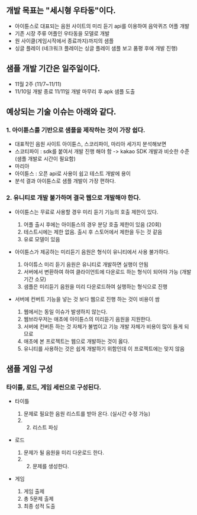## 개발 목표는 "세시형 우타동"이다. 
- 아이튠스로 대표되는 음원 사이트의 미리 듣기 api를 이용하여 음악퀴즈 어플 개발
- 기존 시장 주류 어플인 우타동을 모델로 개발 
- 원 사이클(게임시작에서 종료까지)까지의 샘플
- 싱글 플레이 (네크워크 플레이는 싱글 플레이 샘플 보고 품평 후에 개발 진행)

## 샘플 개발 기간은 일주일이다.
- 11월 2주 (11/7~11/11)
- 11/10일 개발 종료 11/11일 개발 마무리 후 apk 샘플 도출

## 예상되는 기술 이슈는 아래와 같다.

### 1. 아이튠스를 기반으로 샘플을 제작하는 것이 가장 쉽다.
- 대표적인 음원 사이트 아이튠스, 스코리파이, 마리아 세가지 분석해보면 
- 스코티파이 : sdk를 붙여서 개발 진행 해야 함 -> kakao SDK 개발과 비슷한 수준(샘플 개발로 시간이 필요함)
- 마리아
- 아이튠스 : 오픈 api로 사용이 쉽고 테스트 개발에 용이 
- 분석 결과 아이튠스로 샘플 개발이 가장 편하다.

### 2. 유니티로 개발 불가하며 결국 웹으로 개발해야 한다.
- 아이튠스는 무료로 사용할 경우 미리 듣기 기능의 호출 제한이 있다. 
  1) 어플 출시 후에는 아이튠스의 경우 분당 호출 제한이 있음 (20회)
  2) 테스트시에는 제한 없음. 출시 후 스토어에서 제한을 두는 것 같음
  3) 유료 모델이 있음

- 아이튠스가 제공하는 미리듣기 음원은 형식이 유니티에서 사용 불가하다.
  1) 아이튜스 미리 듣기 음원은 유니티로 개발하면 실행이 안됨
  2) 서버에서 변환하여 하여 클라이언트에 다운로드 하는 형식이 되어야 가능 (개발 기간 소모)
  3) 샘플은 미리듣기 음원을 미리 다운로드하여 실행하는 형식으로 진행

- 서버에 컨버트 기능을 넣는 것 보다 웹으로 진행 하는 것이 비용이 쌈
  1) 웹에서는 동일 이슈가 발생하지 않는다. 
  2) 웹브라우저는 애초에 아이튠스의 미리듣기 음원을 지원한다.
  3) 서버에 컨버튼 하는 것 자체가 불법이고 기능 개발 자체가 비용이 많이 들게 되므로 
  4) 애초에 본 프로젝트는 웹으로 개발하는 것이 옳다.
  5) 유니티를 사용하는 것은 쉽게 개발하기 위함인데 이 프로젝트에는 맞지 않음

## 샘플 게임 구성
### 타이틀, 로드, 게임 세씬으로 구성된다. 
- 타이틀 
  1) 문제로 필요한 음원 리스트를 받아 온다.  (실시간 수정 가능)
  2)   2) 리스트 파싱

- 로드
  1) 문제가 될 음원을 미리 다운로드 한다.
  2) 2) 문제를 생성한다.

- 게임  
  1) 게임 출제 
  2) 총 5문제 출제
  3) 최종 성적 도출
